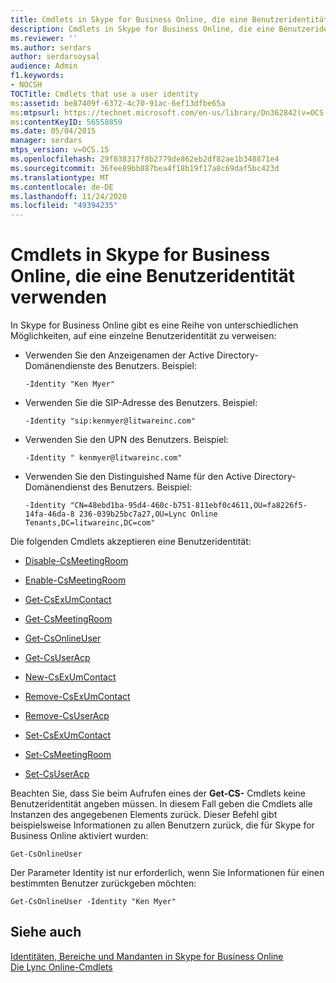 ```yaml
---
title: Cmdlets in Skype for Business Online, die eine Benutzeridentität verwenden
description: Cmdlets in Skype for Business Online, die eine Benutzeridentität verwenden.
ms.reviewer: ''
ms.author: serdars
author: serdarsoysal
audience: Admin
f1.keywords:
- NOCSH
TOCTitle: Cmdlets that use a user identity
ms:assetid: be87409f-6372-4c70-91ac-6ef13dfbe65a
ms:mtpsurl: https://technet.microsoft.com/en-us/library/Dn362842(v=OCS.15)
ms:contentKeyID: 56558859
ms.date: 05/04/2015
manager: serdars
mtps_version: v=OCS.15
ms.openlocfilehash: 29f838317f8b2779de862eb2df82ae1b348871e4
ms.sourcegitcommit: 36fee89bb887bea4f18b19f17a8c69daf5bc423d
ms.translationtype: MT
ms.contentlocale: de-DE
ms.lasthandoff: 11/24/2020
ms.locfileid: "49394235"
---
```

# <a name="cmdlets-in-skype-for-business-online-that-use-a-user-identity"></a>Cmdlets in Skype for Business Online, die eine Benutzeridentität verwenden

 


In Skype for Business Online gibt es eine Reihe von unterschiedlichen Möglichkeiten, auf eine einzelne Benutzeridentität zu verweisen:

  - Verwenden Sie den Anzeigenamen der Active Directory-Domänendienste des Benutzers. Beispiel:
    
        -Identity "Ken Myer"

  - Verwenden Sie die SIP-Adresse des Benutzers. Beispiel:
    
        -Identity "sip:kenmyer@litwareinc.com"

  - Verwenden Sie den UPN des Benutzers. Beispiel:
    
        -Identity " kenmyer@litwareinc.com"

  - Verwenden Sie den Distinguished Name für den Active Directory-Domänendienst des Benutzers. Beispiel:
    
        -Identity "CN=48ebd1ba-95d4-460c-b751-811ebf0c4611,OU=fa8226f5-14fa-46da-8 236-039b25bc7a27,OU=Lync Online Tenants,DC=litwareinc,DC=com"

Die folgenden Cmdlets akzeptieren eine Benutzeridentität:

  - [Disable-CsMeetingRoom](https://technet.microsoft.com/library/jj204723\(v=ocs.15\))

  - [Enable-CsMeetingRoom](https://technet.microsoft.com/library/jj205062\(v=ocs.15\))

  - [Get-CsExUmContact](https://technet.microsoft.com/library/gg412725\(v=ocs.15\))

  - [Get-CsMeetingRoom](https://technet.microsoft.com/library/jj205277\(v=ocs.15\))

  - [Get-CsOnlineUser](https://technet.microsoft.com/library/jj994026\(v=ocs.15\))

  - [Get-CsUserAcp](https://technet.microsoft.com/library/gg398978\(v=ocs.15\))

  - [New-CsExUmContact](https://technet.microsoft.com/library/gg398139\(v=ocs.15\))

  - [Remove-CsExUmContact](https://technet.microsoft.com/library/gg398946\(v=ocs.15\))

  - [Remove-CsUserAcp](https://technet.microsoft.com/library/gg398982\(v=ocs.15\))

  - [Set-CsExUmContact](https://technet.microsoft.com/library/gg412944\(v=ocs.15\))

  - [Set-CsMeetingRoom](https://technet.microsoft.com/library/jj204831\(v=ocs.15\))

  - [Set-CsUserAcp](https://technet.microsoft.com/library/gg413018\(v=ocs.15\))

Beachten Sie, dass Sie beim Aufrufen eines der **Get-CS-** Cmdlets keine Benutzeridentität angeben müssen. In diesem Fall geben die Cmdlets alle Instanzen des angegebenen Elements zurück. Dieser Befehl gibt beispielsweise Informationen zu allen Benutzern zurück, die für Skype for Business Online aktiviert wurden:

    Get-CsOnlineUser

Der Parameter Identity ist nur erforderlich, wenn Sie Informationen für einen bestimmten Benutzer zurückgeben möchten:

    Get-CsOnlineUser -Identity "Ken Myer"

## <a name="see-also"></a>Siehe auch


[Identitäten, Bereiche und Mandanten in Skype for Business Online](identities-scopes-and-tenants-in-skype-for-business-online.md)  
[Die Lync Online-Cmdlets](https://technet.microsoft.com/library/dn362817\(v=ocs.15\))

